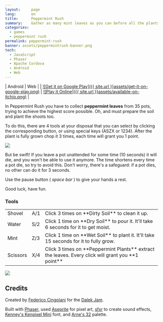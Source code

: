 ```yaml
---
layout:     page
lang:       en
title:      Peppermint Rush
summary:    Gather as many mint leaves as you can before all the plants die.
categories:
  - games
  - peppermint rush
permalink: peppermint-rush
banner: assets/peppermintrush-banner.png
tech:
  - JavaScript
  - Phaser
  - Apache Cordova
  - Android
  - Web
---
```


| Android | Web |
| [![Get it on Google Play]({{ site.url }}assets/get-it-on-google-play.png)](https://play.google.com/store/apps/details?id=ar.com.fcingolani.peppermintrush) | [![Play it Online]({{ site.url }}assets/available-on-itchio.png)](http://fcingolani.itch.io/peppermint-rush) |

In Peppermint Rush you have to collect **peppermint leaves** from 35 pots, trying to achieve the highest score possible. Oh, and must prepare the soil and plant the shoots too.

To do this, there are 4 tools at your disposal that you can select by clicking the corresponding button, or using special keys (ASZX or 1234). After the plant is fully grown chop it 3 times, each time will grant you 1 point.

![]({{site.url}}assets/peppermintrush-tutorial.gif)

But be swift! If you leave a pot unattended for some time (10 seconds) it will die, and you won't be able to use it anymore. The time shortens every time a pot die, so try to avoid this. Don't worry, there's a safeguard: if a pot dies, no other can do it for 3 seconds.

Use the pause button ( _space bar_ ) to give your hands a rest.

Good luck, have fun.

### Tools

<table>

<tbody>

<tr>

<td>Shovel</td>

<td nowrap="">A/1</td>

<td>Click 3 times on **Dirty Soil** to clean it up.</td>

</tr>

<tr>

<td>Water</td>

<td nowrap="">S/2</td>

<td>Click 1 time on **Dry Soil** to pour it. It'll take 6 seconds for it to get moist.</td>

</tr>

<tr>

<td>Mint</td>

<td nowrap="">Z/3</td>

<td>Click 1 time on **Wet Soil** to plant it. It'll take 15 seconds for it to fully grow.</td>

</tr>

<tr>

<td>Scissors</td>

<td nowrap="">X/4</td>

<td>Click 3 times on **Peppermint Plants** extract the leaves. Every click will grant you **1 point**</td>

</tr>

</tbody>

</table>

![]({{site.url}}assets/peppermintrush-screenshot.png)

## Credits

Created by [Federico Cingolani](http://twitter.com/fcingolani) for the [Dalek Jam](itch.io/jam/dalek-jam).

Built with [Phaser](https://phaser.io/), used [Aseprite](http://www.aseprite.org/) for pixel art, [sfxr](http://www.drpetter.se/project_sfxr.html) to create sound effects, [Kenney's Kenpixel Mini](http://kenney.nl/) font, and [Arne's 32](http://androidarts.com/palette/16pal.htm) palette.
